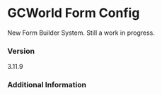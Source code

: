 # GCWorld Form Config

New Form Builder System.  Still a work in progress.




### Version
3.11.9

### Additional Information
